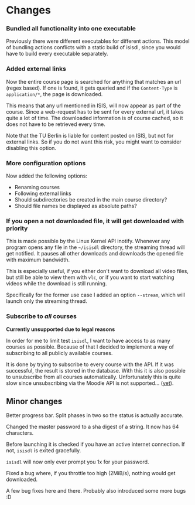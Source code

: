 # Changes

### Bundled all functionality into one executable

Previously there were different executables for different actions. This model of bundling actions conflicts with a
static
build of isisdl, since you would have to build every executable separately.

### Added external links

Now the entire course page is searched for anything that matches an url (regex based). If one is found, it gets queried
and
if the `Content-Type` is `application/*`, the page is downloaded.

This means that any url mentioned in ISIS, will now appear as part of the course. Since a web-request has to be sent for
every external url, it takes quite a lot of time. The downloaded information is of course cached, so it does not have to
be retrieved every time.

Note that the TU Berlin is liable for content posted on ISIS, but not for external links. So if you do not want this
risk,
you might want to consider disabling this option.

### More configuration options

Now added the following options:

- Renaming courses
- Following external links
- Should subdirectories be created in the main course directory?
- Should file names be displayed as absolute paths?

### If you open a not downloaded file, it will get downloaded with priority

This is made possible by the Linux Kernel API inotify. Whenever any program opens any file in the `~/isisdl` directory,
the streaming thread will get notified. It pauses all other downloads and downloads the opened file with maximum
bandwidth.

This is especially useful, if you either don't want to download all video files, but still be able to view them
with `vlc`, or if you want to start watching videos while the download is still running.

Specifically for the former use case I added an option `--stream`, which will launch only the streaming
thread.

### Subscribe to *all* courses

**Currently unsupported due to legal reasons**

In order for me to limit test `isisdl`, I want to have access to as many courses as possible. Because of that I decided
to implement a way of subscribing to all publicly available courses.

It is done by trying to subscribe to every course with the API. If it was successful, the result is stored in the
database. With this it is also possible to unsubscribe from all courses automatically. Unfortunately this is quite slow
since unsubscribing via the Moodle API is not supported… ([yet](https://tracker.moodle.org/browse/MDL-64255)).



## Minor changes

Better progress bar. Split phases in two so the status is actually accurate.

Changed the master password to a sha digest of a string. It now has 64 characters.

Before launching it is checked if you have an active internet connection. If not, `isisdl` is exited gracefully.

`isisdl` will now only ever prompt you 1x for your password.

Fixed a bug where, if you throttle too high (2MiB/s), nothing would get downloaded.

A few bug fixes here and there. Probably also introduced some more bugs :D
